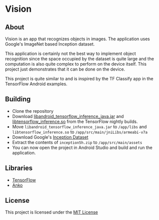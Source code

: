 # Vision

## About
Vision is an app that recognizes objects in images. The application uses Google's ImageNet based Inception dataset.

This application is certainly not the best way to implement object recognition since the space occupied by the dataset is quite large and the computation is also quite complex to perform on the device itself. This project just demonstrates that it can be done on the device.

This project is quite similar to and is inspired by the TF Classify app in the TensorFlow Android examples.

## Building
- Clone the repository
- Download [libandroid_tensorflow_inference_java.jar](http://ci.tensorflow.org/view/Nightly/job/nightly-android/lastSuccessfulBuild/artifact/out/libandroid_tensorflow_inference_java.jar) and [libtensorflow_inference.so](http://ci.tensorflow.org/view/Nightly/job/nightly-android/lastSuccessfulBuild/artifact/out/native/libtensorflow_inference.so/armeabi-v7a/libtensorflow_inference.so) from the TensorFlow nightly builds.
- Move `libandroid_tensorflow_inference_java.jar` to `/app/libs` and `libtensorflow_inference.so` to `/app/src/main/jniLibs/armeabi-v7a`
- Download Google's [Inception Dataset](https://storage.googleapis.com/download.tensorflow.org/models/inception5h.zip)
- Extract the contents of `inception5h.zip` to `/app/src/main/assets`
- You can now open the project in Android Studio and build and run the application.

## Libraries
- [TensorFlow](https://tensorflow.org)
- [Anko](https://github.com/Kotlin/anko)

## License
This project is licensed under the [MIT License](https://github.com/MJ10/Vision/blob/master/LICENSE.md)
